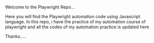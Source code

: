 Welcome to the Playwright Repo...

Here you will find the Playwright automation code using Javascript language.
In this repo, i have the practice of my automation course of playwright and all the codes of my automation practice is updated here

Thanks.....
